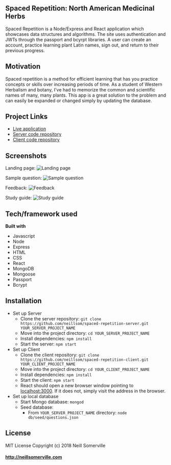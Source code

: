 ## Spaced Repetition: North American Medicinal Herbs

Spaced Repetition is a Node/Express and React application which showcases data structures and algorithms. The site uses authentication and JWTs through the passport and bcyrpt libraries. A user can create an account, practice learning plant Latin names, sign out, and return to their previous progress.

## Motivation
Spaced repetition is a method for efficient learning that has you practice concepts or skills over increasing periods of time. As a student of Western Herbalism and botany, I've had to memorize the common and scientific names of many, many plants. This app is a great solution to the problem and can easily be expanded or changed simply by updating the database. 

## Project Links
- [Live application](https://name-that-herb.herokuapp.com/)
- [Server code repository](https://github.com/neillsom/spaced-repetition-server) 
- [Client code repository](https://github.com/neillsom/spaced-repetition-client)

## Screenshots
Landing page:
![Landing page](https://lh3.googleusercontent.com/oksv4qG4iq1XFAAw7NAuxEFIPQBOIw4ge7F8X9MjaSmm0M_Yi8X3PQM936VLYlewes2prbx24GuE9WwO8-fV=w1920-h980-rw "Landing page")

Sample question:
![Sample question](https://lh4.googleusercontent.com/FnLSoIcR9Xb2kVUN-NLkPi8o44LQM5jq_CE1ZfdkYLTEpLRGkWaMKvatYVC7IhYTwjSvcEZtzwdR8ZvLv2gq=w1920-h980 "Sample question")

Feedback:
![Feedback](https://lh5.googleusercontent.com/EiB7s4X0AkCnY7-0e-xim94uxQnzXUMwQD4ugZSpKsn_k6AoZgCqlq4VzAngFtMU2ExfX0haQfsJ_6E-O0_b=w1920-h980 "Feedback")

Study guide:
![Study guide](https://lh6.googleusercontent.com/TEWBVvK7kmARYxAzUMZpl--uN685R8ibFxPfXxDhqu8ABcK6tFluS8rHNXqQyYIFqIt1wWuSOGlwVUmjBmfj=w1920-h980-rw "Study guide")

## Tech/framework used
<b>Built with</b>
- Javascript 
- Node
- Express
- HTML
- CSS
- React
- MongoDB
- Mongoose
- Passport
- Bcrypt


## Installation
- Set up Server
  - Clone the server repository: `git clone https://github.com/neillsom/spaced-repetition-server.git YOUR_SERVER_PROJECT_NAME`
  - Move into the project directory: `cd YOUR_SERVER_PROJECT_NAME`
  - Install dependencies: `npm install`
  - Start the server: `npm start`
- Set up Client
  - Clone the client repository: `git clone https://github.com/neillsom/spaced-repetition-client.git YOUR_CLIENT_PROJECT_NAME`
  - Move into the project directory: `cd YOUR_CLIENT_PROJECT_NAME`
  - Install dependencies: `npm install`
  - Start the client: `npm start`
  - React should open a new browser window pointing to [localhost:3000](localhost:3000). If it does not, simply visit the address in the browser. 
- Set up local database
  - Start Mongo database: `mongod`
  - Seed database:
    - From `YOUR_SERVER_PROJECT_NAME` directory: `node db/seed/questions.json`

## License
MIT License
Copyright (c) 2018 Neill Somerville

#### http://neillsomerville.com
